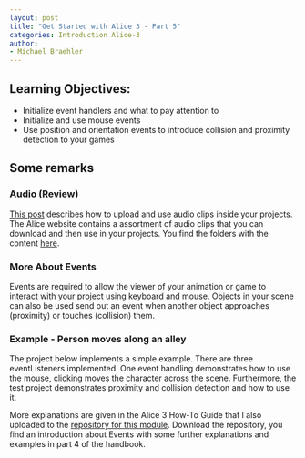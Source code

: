 ```yaml
---
layout: post
title: "Get Started with Alice 3 - Part 5"
categories: Introduction Alice-3
author:
- Michael Braehler
---
```


## Learning Objectives:
- Initialize event handlers and what to pay attention to
- Initialize and use mouse events
- Use position and orientation events to introduce collision and proximity detection to your games


## Some remarks

### Audio (Review)

[This post](https://kidscoderepo.wordpress.com/2019/12/05/alice-3-audio-files-in-alice/) describes how to upload and use audio clips inside your projects. The Alice website contains a assortment of audio clips that you can download and then use in your projects. You find the folders with the content [here](https://www.alice.org/resources/alice-3-audioibrary/).


### More About Events

Events are required to allow the viewer of your animation or game to interact with your project using keyboard and mouse. Objects in your scene can also be used send out an event when another object approaches (proximity) or touches (collision) them. 



### Example - Person moves along an alley

The project below implements a simple example. There are three eventListeners implemented. One event handling demonstrates how to use the mouse, clicking moves the character across the scene. Furthermore, the test project demonstrates proximity and collision detection and how to use it.

More explanations are given in the Alice 3 How-To Guide that I also uploaded to the [repository for this module](https://github.com/mibrs/Alice3Coding). Download the repository, you find an introduction about Events with some further explanations and examples in part 4 of the handbook.
